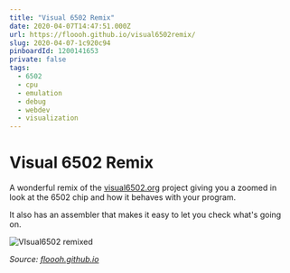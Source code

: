```yaml
---
title: "Visual 6502 Remix"
date: 2020-04-07T14:47:51.000Z
url: https://floooh.github.io/visual6502remix/
slug: 2020-04-07-1c920c94
pinboardId: 1200141653
private: false
tags:
  - 6502
  - cpu
  - emulation
  - debug
  - webdev
  - visualization
---
```


# Visual 6502 Remix

A wonderful remix of the [visual6502.org](http://visual6502.org) project giving you a zoomed in look at the 6502 chip and how it behaves with your program.

It also has an assembler that makes it easy to let you check what's going on.

![VIsual6502 remixed](https://remysharp.com/images/visual6502.png)

_Source: [floooh.github.io](https://floooh.github.io/visual6502remix/)_
